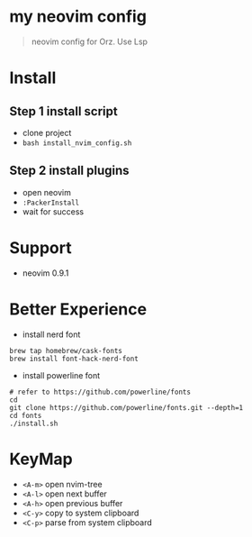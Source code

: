 # my neovim config
> neovim config for Orz.
> Use Lsp

# Install
## Step 1 install script
- clone project
- `bash install_nvim_config.sh`
## Step 2 install plugins
- open neovim
- `:PackerInstall`
- wait for success

# Support
- neovim 0.9.1

# Better Experience
- install nerd font
```shell
brew tap homebrew/cask-fonts
brew install font-hack-nerd-font
```
- install powerline font
```shell
# refer to https://github.com/powerline/fonts
cd
git clone https://github.com/powerline/fonts.git --depth=1
cd fonts
./install.sh
```

# KeyMap
- `<A-m>` open nvim-tree
- `<A-l>` open next buffer
- `<A-h>` open previous buffer
- `<C-y>` copy to system clipboard
- `<C-p>` parse from system clipboard
